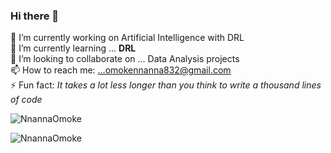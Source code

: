 ### Hi there 👋


🔭 I’m currently working on Artificial Intelligence with DRL <br>
🌱 I’m currently learning ... **DRL** <br>
👯 I’m looking to collaborate on ... Data Analysis projects <br>
📫 How to reach me: ...omokennanna832@gmail.com <br>
⚡ Fun fact: *It takes a lot less longer than you think to write a thousand lines of code* 

<p><img align="center" src="https://github-readme-stats.vercel.app/api/top-langs?username=NnannaOmoke&show_icons=true&locale=en&layout=compact" alt="NnannaOmoke" /></p>
<p><img align="center" src="https://github-readme-streak-stats.herokuapp.com/?user=NnannaOmoke&" alt="NnannaOmoke" /></p>

